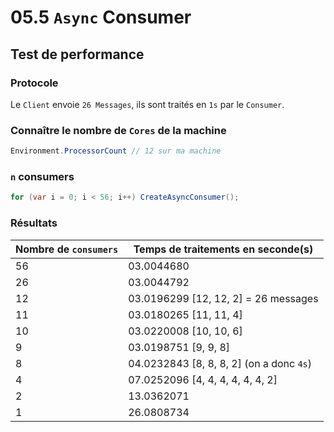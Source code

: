 # 05.5 `Async` Consumer







## Test de performance

### Protocole

Le `Client` envoie `26 Messages`, ils sont traités en `1s` par le `Consumer`.



### Connaître le nombre de `Cores` de la machine

```cs
Environment.ProcessorCount // 12 sur ma machine
```



### `n` consumers

```cs
for (var i = 0; i < 56; i++) CreateAsyncConsumer();
```



### Résultats

| Nombre de `consumers` | Temps de traitements en seconde(s)        |
| --------------------- | ----------------------------------------- |
| 56                    | 03.0044680                                |
| 26                    | 03.0044792                                |
| 12                    | 03.0196299  [12, 12, 2] = 26 messages     |
| 11                    | 03.0180265  [11, 11, 4]                   |
| 10                    | 03.0220008  [10, 10, 6]                   |
| 9                     | 03.0198751  [9, 9, 8]                     |
| 8                     | 04.0232843  [8, 8, 8, 2] (on a donc `4s`) |
| 4                     | 07.0252096  [4, 4, 4, 4, 4, 4, 2]         |
| 2                     | 13.0362071                                |
| 1                     | 26.0808734                                |

